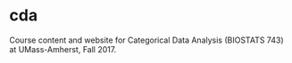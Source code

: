 # cda
Course content and website for Categorical Data Analysis (BIOSTATS 743) at UMass-Amherst, Fall 2017. 
